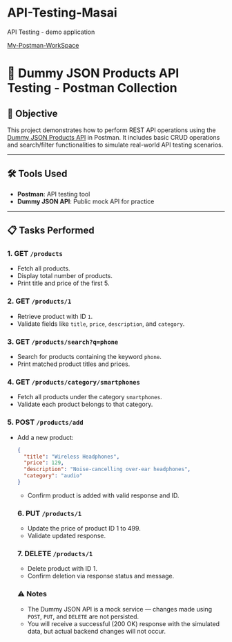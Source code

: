 # API-Testing-Masai
API Testing - demo application

[My-Postman-WorkSpace](https://www.postman.com/orbital-module-observer-88105079/workspace/my-workspace)

# 🧪 Dummy JSON Products API Testing - Postman Collection

## 📌 Objective
This project demonstrates how to perform REST API operations using the [Dummy JSON Products API](https://dummyjson.com) in Postman. It includes basic CRUD operations and search/filter functionalities to simulate real-world API testing scenarios.

---

## 🛠️ Tools Used
- **Postman**: API testing tool
- **Dummy JSON API**: Public mock API for practice

---

## 📋 Tasks Performed

### 1. GET `/products`
- Fetch all products.
- Display total number of products.
- Print title and price of the first 5.

### 2. GET `/products/1`
- Retrieve product with ID `1`.
- Validate fields like `title`, `price`, `description`, and `category`.

### 3. GET `/products/search?q=phone`
- Search for products containing the keyword `phone`.
- Print matched product titles and prices.

### 4. GET `/products/category/smartphones`
- Fetch all products under the category `smartphones`.
- Validate each product belongs to that category.


### 5. POST `/products/add`
- Add a new product:
  ```json
  {
    "title": "Wireless Headphones",
    "price": 129,
    "description": "Noise-cancelling over-ear headphones",
    "category": "audio"
  }

  ```
  - Confirm product is added with valid response and ID.
    
  ### 6. PUT `/products/1`
  - Update the price of product ID 1 to 499.
  - Validate updated response.
 
  ### 7. DELETE `/products/1`
  - Delete product with ID 1.
  - Confirm deletion via response status and message.
 
  ### ⚠️ Notes
  - The Dummy JSON API is a mock service — changes made using `POST`, `PUT`, and `DELETE` are not persisted.
  - You will receive a successful (200 OK) response with the simulated data, but actual backend changes will not occur.
  
  


